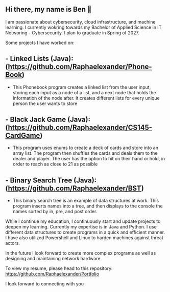 ## Hi there, my name is Ben 👋
I am passionate about cybersecurity, cloud infrastructure, and machine learning. I currently wokring towards my Bachelor of Applied Science in IT Networing - Cybersecurity. I plan to graduate in Spring of 2027.

Some projects I have worked on:

## - Linked Lists (Java): (https://github.com/Raphaelexander/Phone-Book)
  - This Phonebook program creates a linked list from the user input, storing each input as a node of a list, and a next node that holds the information of the node after. It creates different lists for every unique person the user wants to store
## - Black Jack Game (Java): (https://github.com/Raphaelexander/CS145-CardGame)
  - This program uses enums to create a deck of cards and store into an array list. The program then shuffles the cards and deals them to the dealer and player. The user has the option to hit on their hand or hold, in order to reach as close to 21 as possible
## - Binary Search Tree (Java): (https://github.com/Raphaelexander/BST)
  - This binary search tree is an example of data structures at work. This program inserts names into a tree, and then displays to the console the names sorted by in, pre, and post order.

While I continue my education, I continuously start and update projects to deepen my learning. Currently my expertise is in Java and Python. I use different data structures to create programs in a quick and efficient manner. I have also utilized Powershell and Linux to harden machines against threat actors.

In the future I look forward to create more complex programs as well as designing and maintaining network hardware

To view my resume, please head to this repository: https://github.com/Raphaelexander/Portfolio

I look forward to connecting with you
